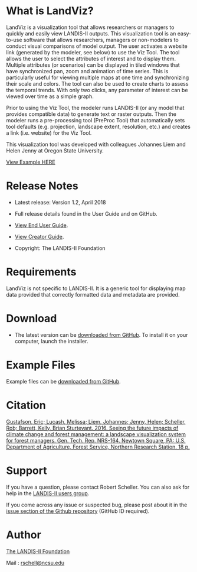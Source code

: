 # What is LandViz?

LandViz is a visualization tool that allows researchers or managers to quickly and easily view LANDIS-II outputs. This visualization tool is an easy-to-use software that allows researchers, managers or non-modelers to conduct visual comparisons of model output.  The user activates a website link (generated by the modeler, see below) to use the Viz Tool.  The tool allows the user to select the attributes of interest and to display them.  Multiple attributes (or scenarios) can be displayed in tiled windows that have synchronized pan, zoom and animation of time series.  This is particularly useful for viewing multiple maps at one time and synchronizing their scale and colors.  The tool can also be used to create charts to assess the temporal trends.  With only two clicks, any parameter of interest can be viewed over time as a simple graph.

Prior to using the Viz Tool, the modeler runs LANDIS-II (or any model that provides compatible data) to generate text or raster outputs.  Then the modeler runs a pre-processing tool (PreProc Tool) that automatically sets tool defaults (e.g. projection, landscape extent, resolution, etc.) and creates a link (i.e. website) for the Viz Tool.

This visualization tool was developed with colleagues Johannes Liem and Helen Jenny at Oregon State University.  

[View Example HERE](http://cnfworkshop6.cnr.ncsu.edu/landviz/landviz/)

# Release Notes

- Latest release: Version 1.2, April 2018

- Full release details found in the User Guide and on GitHub.
- [View End User Guide](https://github.com/LANDIS-II-Foundation/LANDVIZ/blob/master/docs/Landis-II%20Visualization%20Tool%20v1.2%20Instructions.pdf).
- [View Creator Guide](https://github.com/LANDIS-II-Foundation/LANDVIZ/blob/master/docs/Landis-II%20Visualization%20Tool%20v1.2%20Modeler%20Guide.pdf).
- Copyright: The LANDIS-II Foundation

# Requirements

LandViz is not specific to LANDIS-II.  It is a generic tool for displaying map data provided that correctly formatted data and metadata are provided.

# Download

- The latest version can be [downloaded from GitHub](https://github.com/LANDIS-II-Foundation/LANDVIZ/blob/master/deploy/installer/LandisPreProcToolInstaller.msi). To install it on your computer, launch the installer.

# Example Files

Example files can be [downloaded from GitHub](https://downgit.github.io/#/home?url=https://github.com/LANDIS-II-Foundation/LANDVIZ/tree/master/example/example_project).

# Citation

[Gustafson, Eric; Lucash, Melissa; Liem, Johannes; Jenny, Helen; Scheller, Rob; Barrett, Kelly, Brian Sturtevant. 2016. Seeing the future impacts of climate change and forest management: a landscape visualization system for forest managers. Gen. Tech. Rep. NRS-164. Newtown Square, PA: U.S. Department of Agriculture, Forest Service, Northern Research Station. 18 p.](http://www.nrs.fs.fed.us/pubs/53235)

# Support

If you have a question, please contact Robert Scheller. 
You can also ask for help in the [LANDIS-II users group](http://www.landis-ii.org/users).

If you come across any issue or suspected bug, please post about it in the [issue section of the Github repository](https://github.com/LANDIS-II-Foundation/LANDVIZ/issues) (GitHub ID required).

# Author

[The LANDIS-II Foundation](http://www.landis-ii.org)

Mail : rschell@ncsu.edu
